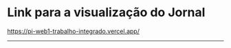 # Link para a visualização do Jornal

https://pi-web1-trabalho-integrado.vercel.app/

________________________________
